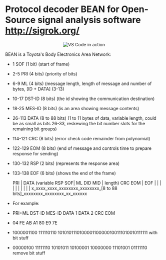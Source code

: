# Protocol decoder BEAN for Open-Source signal analysis software http://sigrok.org/
<p align="center">
  <img alt="VS Code in action" src="https://github.com/TrufanovAV/BEAN-decoder.git/decoder.png">
</p>

BEAN is a Toyota's Body Electronics Area Network:
* 1 SOF (1 bit) (start of frame)
* 2-5 PRI (4 bits) (priority of bits)
* 6-9 ML (4 bits) (message length, length of message and number of bytes, [ID + DATA] (3-13)
* 10-17 DST-ID (8 bits) (the id showing the communication destination)
* 18-25 MES-ID (8 bits) (is an area showing message contents)
* 26-113 DATA (8 to 88 bits) (1 to 11 bytes of data, variable length, could be as small as bits 26-33, reskewing the bit number slots for the remaining bit groups)
* 114-121 CRC (8 bits) (error check code remainder from polynomial)
* 122-129 EOM (8 bits) (end of message and controls time to prepare response for sending)
* 130-132 RSP (2 bits) (represents the response area)
* 133-138 EOF (6 bits) (shows the end of the frame)

    PRI
    |                           DATA (variable                   RSP
 SOF|    ML   DID      MID      | length)      CRC      EOM      |  EOF
  | |    |    |        |        |              |        |        |  |
  x_xxxx_xxxx_xxxxxxxx_xxxxxxxx_[8 to 88 bits]_xxxxxxxx_xxxxxxxx_xx_xxxxxx 


* For example:

*    PRI+ML	 DST-ID   MES-ID   DATA 1   DATA 2   CRC     EOM 
*    04	 	 FE		  AB	   A1	    80	     E9	     7E

*  1000001100 111110110 1010101110100001100000100111010010111111   with bit stuff
*   00000100 11111110 10101011 10100001 10000000 11101001 01111110  remove bit stuff
